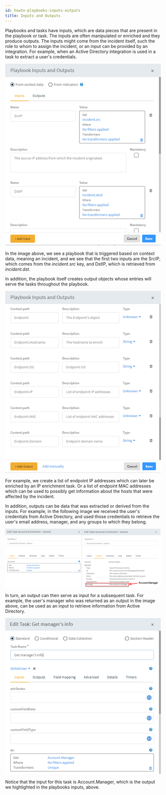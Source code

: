 ```yaml
---
id: howto-playbooks-inputs-outputs
title: Inputs and Outputs
---
```

Playbooks and tasks have inputs, which are data pieces that are present in the playbook or task. The inputs are often manipulated or enriched and they produce outputs. The inputs might come from the incident itself, such the role to whom to assign the incident, or an input can be provided by an integration. For example, when an Active Directory integration is used in a task to extract a user's credentials. 

![Playbook Inputs](../doc_imgs/playbooks/Playbooks_Inputs.png)

In the image above, we see a playbook that is triggered based on context data, meaning an incident, and we see that the first two inputs are the SrcIP, which comes from the *incident.src* key, and DstIP, which is retrieved from *incident.dst*. 

In addition, the playbook itself creates output objects whose entries will serve the tasks throughout the playbook. 

![Playbook Inputs](../doc_imgs/playbooks/Playbooks_Outputs.png)

For example, we create a list of endpoint IP addresses which can later be enriched by an IP enrichment task. Or a list of endpoint MAC addresses which can be used to possibly get information about the hosts that were affected by the incident. 

In addition, outputs can be data that was extracted or derived from the inputs. For example, in the following image we received the user's credentials from Active Directory, and used those credentials to retrieve the user's email address, manager, and any groups to which they belong.

![Playbook Inputs](../doc_imgs/playbooks/Playbooks_Input-Output.png)

In turn, an output can then serve as input for a subsequent task. For example, the user's manager who was returned as an output in the image above, can be used as an input to retrieve information from Active Directory.

![Playbook Inputs](../doc_imgs/playbooks/Playbooks_Account-Manager.png)

Notice that the input for this task is Account.Manager, which is the output we highlighted in the playbooks inputs, above.

